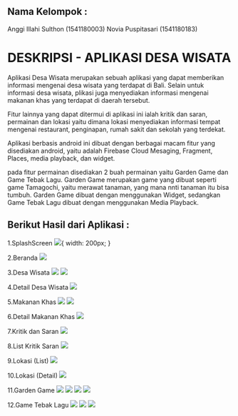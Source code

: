 ## Nama Kelompok :
Anggi Illahi Sulthon (1541180003)
Novia Puspitasari (1541180183)

# DESKRIPSI - APLIKASI DESA WISATA

Aplikasi Desa Wisata merupakan sebuah aplikasi yang dapat memberikan informasi mengenai desa wisata yang terdapat di Bali. Selain untuk informasi desa wisata,  plikasi juga menyediakan informasi mengenai makanan khas yang terdapat di daerah tersebut. 

Fitur lainnya yang dapat ditermui di aplikasi ini ialah kritik dan saran, permainan dan lokasi yaitu dimana lokasi menyediakan informasi tempat mengenai restaurant, penginapan, rumah sakit dan sekolah yang terdekat.

Aplikasi berbasis android ini dibuat dengan berbagai macam fitur yang disediakan android, yaitu adalah Firebase Cloud Mesaging, Fragment, Places, media playback, dan widget. 

pada fitur permainan disediakan 2 buah permainan yaitu Garden Game dan Game Tebak Lagu. Garden Game merupakan game yang dibuat seperti 
game Tamagochi, yaitu merawat tanaman, yang mana nnti tanaman itu bisa tumbuh. Garden Game dibuat dengan menggunakan Widget, sedangkan Game Tebak Lagu dibuat dengan  menggunakan Media Playback. 

## Berikut Hasil dari Aplikasi :
1.SplashScreen
![](a.png){ width: 200px; }

2.Beranda
![](b.png)

3.Desa Wisata
![](c.png)
![](d.png)

4.Detail Desa Wisata
![](d2.png)

5.Makanan Khas
![](e.png)
![](f.png)

6.Detail Makanan Khas
![](f2.png)

7.Kritik dan Saran
![](g.png)

8.List Kritik Saran
![](h.png)

9.Lokasi (List)
![](i.png)

10.Lokasi (Detail)
![](j.png)

11.Garden Game
![](k.png)
![](l.png)
![](m.png)
![](n.png)

12.Game Tebak Lagu
![](o.png)
![](p.png)
![](q.png)
